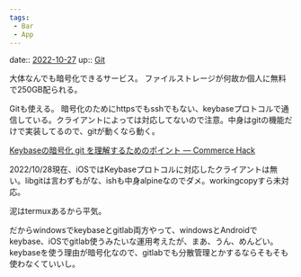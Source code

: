 ```yaml
---
tags:
 - Bar
 - App
---
```


date:: [2022-10-27](Daily_Note/2022-10-27.md)
up:: [Git](Git.md)

大体なんでも暗号化できるサービス。
ファイルストレージが何故か個人に無料で250GB配られる。

Gitも使える。
暗号化のためにhttpsでもsshでもない、keybaseプロトコルで通信している。クライアントによっては対応してないので注意。中身はgitの機能だけで実装してるので、gitが動くなら動く。

[Keybaseの暗号化 git を理解するためのポイント — Commerce Hack](https://tech.degica.com/ja/2017/10/06/keybase-git/)

2022/10/28現在、iOSではKeybaseプロトコルに対応したクライアントは無い。libgitは言わずもがな、ishも中身alpineなのでダメ。workingcopyすら未対応。

泥はtermuxあるから平気。

だからwindowsでkeybaseとgitlab両方やって、windowsとAndroidでkeybase、iOSでgitlab使うみたいな運用考えたが、まあ、うん、めんどい。keybaseを使う理由が暗号化なので、gitlabでも分散管理とかするならそもそも使わなくていいし。


